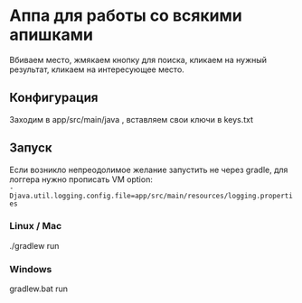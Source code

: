 # Аппа для работы со всякими апишками
Вбиваем место, жмякаем кнопку для поиска, кликаем на нужный результат, кликаем на интересующее место.
## Конфигурация
Заходим в app/src/main/java , вставляем свои ключи в keys.txt
## Запуск
Если возникло непреодолимое желание запустить не через gradle, для логгера нужно прописать VM option:</br>
`-Djava.util.logging.config.file=app/src/main/resources/logging.properties`
### Linux / Mac
./gradlew run
### Windows
gradlew.bat run

